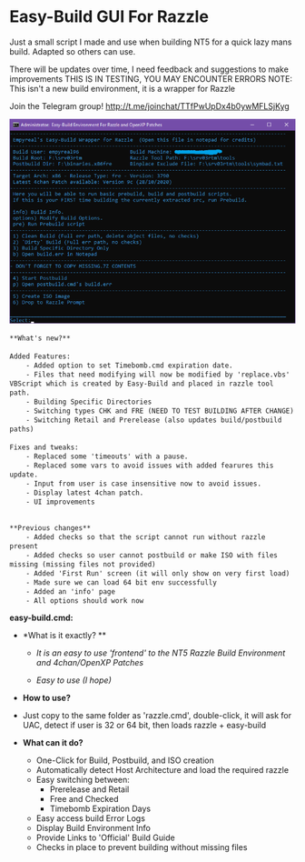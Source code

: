 # Easy-Build GUI For Razzle
Just a small script I made and use when building NT5 for a quick lazy mans build. Adapted so others can use.

There will be updates over time, I need feedback and suggestions to make improvements
THIS IS IN TESTING, YOU MAY ENCOUNTER ERRORS
NOTE: This isn't a new build environment, it is a wrapper for Razzle

Join the Telegram group!
http://t.me/joinchat/TTfPwUpDx4b0ywMFLSjKyg

![](https://github.com/Empyreal96/easy-build-nt5/raw/main/easy-build.png)



```
**What's new?**

Added Features:
	- Added option to set Timebomb.cmd expiration date.
	- Files that need modifying will now be modified by 'replace.vbs' VBScript which is created by Easy-Build and placed in razzle tool path.
	- Building Specific Directories
	- Switching types CHK and FRE (NEED TO TEST BUILDING AFTER CHANGE)
	- Switching Retail and Prerelease (also updates build/postbuild paths)

Fixes and tweaks: 
	- Replaced some 'timeouts' with a pause.
	- Replaced some vars to avoid issues with added fearures this update.
	- Input from user is case insensitive now to avoid issues.
	- Display latest 4chan patch.
	- UI improvements


```



```
**Previous changes**
	- Added checks so that the script cannot run without razzle present
	- Added checks so user cannot postbuild or make ISO with files missing (missing files not provided)
	- Added 'First Run' screen (it will only show on very first load)
	- Made sure we can load 64 bit env successfully
	- Added an 'info' page 
	- All options should work now
```



**easy-build.cmd:**

- *What is it exactly? **
  - *It is an easy to use 'frontend' to the NT5 Razzle Build Environment and 4chan/OpenXP Patches* 

  - *Easy to use (I hope)*
- **How to use?**
- Just copy to the same folder as 'razzle.cmd', double-click, it will ask for UAC, detect if user is 32 or 64 bit, then loads razzle + easy-build

- **What can it do?**
  - One-Click for Build, Postbuild, and ISO creation
  - Automatically detect Host Architecture and load the required razzle
  - Easy switching between:
    - Prerelease and Retail
    - Free and Checked
    - Timebomb Expiration Days
  - Easy access build Error Logs
  - Display Build Environment Info
  - Provide Links to 'Official' Build Guide
  - Checks in place to prevent building without missing files
